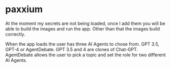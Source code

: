 # paxxium

At the moment my secrets are not being loaded, once I add them you will be able to build the images and run the app. Other than that the images build correctly.

When the app loads the user has three AI Agents to chose from. GPT 3.5, GPT-4 or AgentDebate. GPT 3.5 and 4 are clones of Chat-GPT. AgentDebate allows the user to pick a topic and set the role for two different AI Agents.
